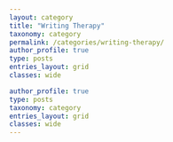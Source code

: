 ```yaml
---
layout: category
title: "Writing Therapy"
taxonomy: category
permalink: /categories/writing-therapy/
author_profile: true
type: posts
entries_layout: grid
classes: wide

author_profile: true
type: posts
taxonomy: category
entries_layout: grid
classes: wide
---
```

